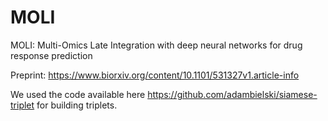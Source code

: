 # MOLI
MOLI: Multi-Omics Late Integration with deep neural networks for drug response prediction

Preprint: https://www.biorxiv.org/content/10.1101/531327v1.article-info



We used the code available here https://github.com/adambielski/siamese-triplet for building triplets. 
